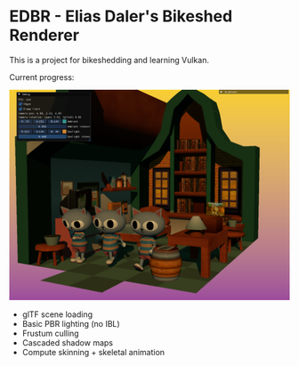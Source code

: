 # EDBR - Elias Daler's Bikeshed Renderer

This is a project for bikeshedding and learning Vulkan.

Current progress:

![shadows](screenshots/03.png)

* glTF scene loading
* Basic PBR lighting (no IBL)
* Frustum culling
* Cascaded shadow maps
* Compute skinning + skeletal animation
